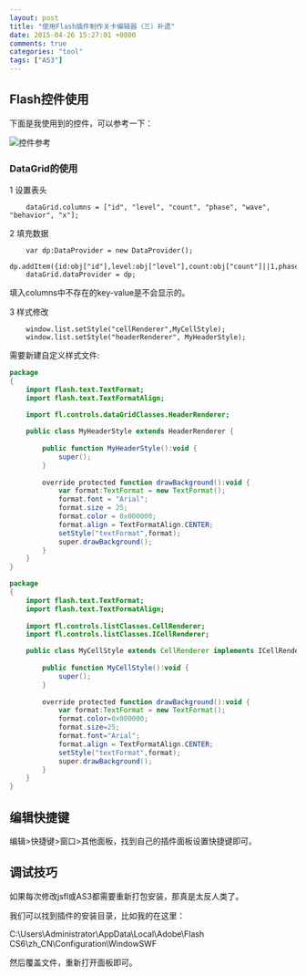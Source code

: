 ```yaml
---
layout: post
title: "使用Flash插件制作关卡编辑器（三）补遗"
date: 2015-04-26 15:27:01 +0800
comments: true
categories: "tool"
tags: ["AS3"]
---
```

<!-- toc -->
## Flash控件使用

下面是我使用到的控件，可以参考一下：

![控件参考](http://7xkn3f.com1.z0.glb.clouddn.com/stage03.png)

### DataGrid的使用

 1 设置表头
 
```
	dataGrid.columns = ["id", "level", "count", "phase", "wave", "behavior", "x"];
```
 2 填充数据
 
```
	var dp:DataProvider = new DataProvider();
	dp.addItem({id:obj["id"],level:obj["level"],count:obj["count"]||1,phase:obj["phase"],wave:obj["wave"]||1,behavior:obj["behavior"]||1,x:obj["x"],y:obj["y"],depth:obj["depth"]};);
	dataGrid.dataProvider = dp;
```

填入columns中不存在的key-value是不会显示的。

 3 样式修改
 
```
	window.list.setStyle("cellRenderer",MyCellStyle);
	window.list.setStyle("headerRenderer", MyHeaderStyle);
```

需要新建自定义样式文件:		

```actionscript MyHeaderStyle.as
package
{
	import flash.text.TextFormat;
	import flash.text.TextFormatAlign;
	
	import fl.controls.dataGridClasses.HeaderRenderer;

	public class MyHeaderStyle extends HeaderRenderer {
		
		public function MyHeaderStyle():void {
			super();
		}
		
		override protected function drawBackground():void {
			var format:TextFormat = new TextFormat();
			format.font = "Arial";
			format.size = 25;
			format.color = 0x000000;
			format.align = TextFormatAlign.CENTER;
			setStyle("textFormat",format);
			super.drawBackground();
		}
	}
}
```

```actionscript MyCellStyle.as
package
{
	import flash.text.TextFormat;
	import flash.text.TextFormatAlign;
	
	import fl.controls.listClasses.CellRenderer;
	import fl.controls.listClasses.ICellRenderer;

	public class MyCellStyle extends CellRenderer implements ICellRenderer {
		
		public function MyCellStyle():void {
			super();
		}
		
		override protected function drawBackground():void {
			var format:TextFormat = new TextFormat();
			format.color=0x000000;
			format.size=25;
			format.font="Arial";
			format.align = TextFormatAlign.CENTER;
			setStyle("textFormat",format);
			super.drawBackground();
		}
	}
}
```

## 编辑快捷键

编辑>快捷键>窗口>其他面板，找到自己的插件面板设置快捷键即可。

## 调试技巧

如果每次修改jsfl或AS3都需要重新打包安装，那真是太反人类了。

我们可以找到插件的安装目录，比如我的在这里：

C:\Users\Administrator\AppData\Local\Adobe\Flash CS6\zh_CN\Configuration\WindowSWF

然后覆盖文件，重新打开面板即可。
